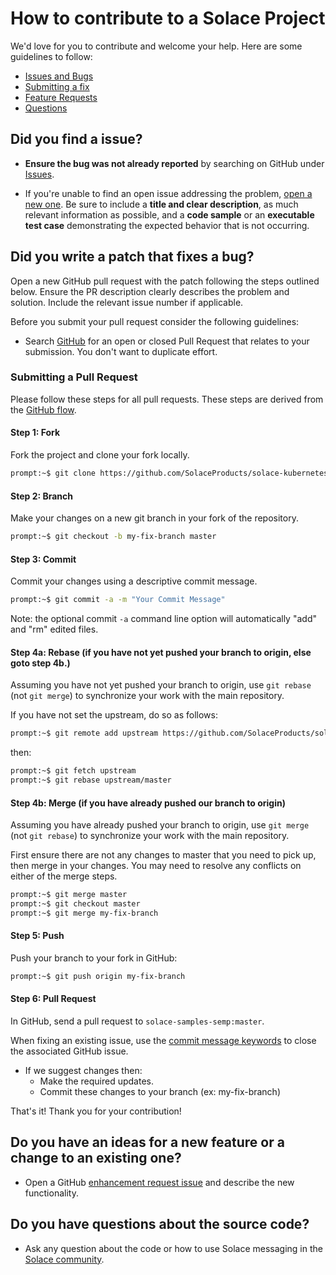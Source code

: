 # How to contribute to a Solace Project

We'd love for you to contribute and welcome your help. Here are some guidelines to follow:

- [Issues and Bugs](#issue)
- [Submitting a fix](#submitting)
- [Feature Requests](#features)
- [Questions](#questions)

## <a name="issue"></a> Did you find a issue?

- **Ensure the bug was not already reported** by searching on GitHub under [Issues](https://github.com/SolaceProducts/solace-kubernetes-quickstart/issues).

- If you're unable to find an open issue addressing the problem, [open a new one](https://github.com/SolaceProducts/solace-kubernetes-quickstart/issues). Be sure to include a **title and clear description**, as much relevant information as possible, and a **code sample** or an **executable test case** demonstrating the expected behavior that is not occurring.

## <a name="submitting"></a> Did you write a patch that fixes a bug?

Open a new GitHub pull request with the patch following the steps outlined below. Ensure the PR description clearly describes the problem and solution. Include the relevant issue number if applicable.

Before you submit your pull request consider the following guidelines:

- Search [GitHub](/https://github.com/SolaceProducts/solace-kubernetes-quickstart/pulls) for an open or closed Pull Request
  that relates to your submission. You don't want to duplicate effort.

### Submitting a Pull Request

Please follow these steps for all pull requests. These steps are derived from the [GitHub flow](https://help.github.com/articles/github-flow/).

#### Step 1: Fork

Fork the project and clone your fork
locally.

```sh
prompt:~$ git clone https://github.com/SolaceProducts/solace-kubernetes-quickstart
```

#### Step 2: Branch

Make your changes on a new git branch in your fork of the repository.

```sh
prompt:~$ git checkout -b my-fix-branch master
```

#### Step 3: Commit

Commit your changes using a descriptive commit message.

```sh
prompt:~$ git commit -a -m "Your Commit Message"
```

Note: the optional commit `-a` command line option will automatically "add" and "rm" edited files.

#### Step 4a: Rebase (if you have not yet pushed your branch to origin, else goto step 4b.)

Assuming you have not yet pushed your branch to origin, use `git rebase` (not `git merge`) to synchronize your work with the main
repository.

If you have not set the upstream, do so as follows:

```sh
prompt:~$ git remote add upstream https://github.com/SolaceProducts/solace-kubernetes-quickstart
```

then:

```sh
prompt:~$ git fetch upstream
prompt:~$ git rebase upstream/master
```

#### Step 4b: Merge (if you have already pushed our branch to origin)

Assuming you have already pushed your branch to origin, use `git merge` (not `git rebase`) to synchronize your work with the main
repository.

First ensure there are not any changes to master that you need to pick up, then merge in your changes.
You may need to resolve any conflicts on either of the merge steps.

```sh
prompt:~$ git merge master
prompt:~$ git checkout master
prompt:~$ git merge my-fix-branch
```


#### Step 5: Push

Push your branch to your fork in GitHub:

```sh
prompt:~$ git push origin my-fix-branch
```

#### Step 6: Pull Request

In GitHub, send a pull request to `solace-samples-semp:master`.

When fixing an existing issue, use the [commit message keywords](https://help.github.com/articles/closing-issues-via-commit-messages/) to close the associated GitHub issue.

- If we suggest changes then:
  - Make the required updates.
  - Commit these changes to your branch (ex: my-fix-branch)

That's it! Thank you for your contribution!

## <a name="features"></a> **Do you have an ideas for a new feature or a change to an existing one?**

- Open a GitHub [enhancement request issue](https://github.com/SolaceProducts/solace-kubernetes-quickstart/issues) and describe the new functionality.

##  <a name="questions"></a> Do you have questions about the source code?

- Ask any question about the code or how to use Solace messaging in the [Solace community](http://dev.solace.com/community/).
